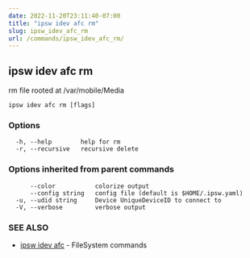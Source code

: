 ```yaml
---
date: 2022-11-20T23:11:40-07:00
title: "ipsw idev afc rm"
slug: ipsw_idev_afc_rm
url: /commands/ipsw_idev_afc_rm/
---
```

## ipsw idev afc rm

rm file rooted at /var/mobile/Media

```
ipsw idev afc rm [flags]
```

### Options

```
  -h, --help        help for rm
  -r, --recursive   recursive delete
```

### Options inherited from parent commands

```
      --color           colorize output
      --config string   config file (default is $HOME/.ipsw.yaml)
  -u, --udid string     Device UniqueDeviceID to connect to
  -V, --verbose         verbose output
```

### SEE ALSO

* [ipsw idev afc](/cmd/ipsw_idev_afc/)	 - FileSystem commands


